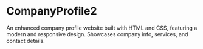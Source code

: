 # CompanyProfile2
An enhanced company profile website built with HTML and CSS, featuring a modern and responsive design. Showcases company info, services, and contact details.
